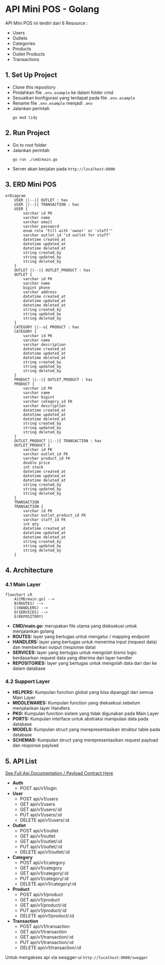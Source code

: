 # API Mini POS - Golang

API Mini POS ini terdiri dari 6 Resource :

- Users
- Outlets
- Categories
- Products
- Outlet Products
- Transactions

## 1. Set Up Project

- Clone this repository
- Pindahkan file `.env.example` ke dalam folder cmd
- Sesuaikan konfigurasi yang terdapat pada file `.env.example`
- Rename file `.env.example` menjadi `.env`
- Jalankan perintah
  ```
  go mod tidy
  ```

## 2. Run Project

- Go to root folder
- Jalankan perintah
  ```
  go run ./cmd/main.go
  ```
- Server akan berjalan pada `http://localhost:8000`

## 3. ERD Mini POS

```mermaid
erDiagram
    USER ||--|{ OUTLET : has
    USER ||--|{ TRANSACTION : has
    USER {
        varchar id PK
        varchar name
        varchar email
        varchar password
        enum role "Fill with 'owner' or 'staff'"
        varchar outlet_id "id outlet for staff"
        datetime created_at
        datetime updated_at
        datetime deleted_at
        string created_by
        string updated_by
        string deleted_by
    }
    OUTLET ||--|{ OUTLET_PRODUCT : has
    OUTLET {
        varchar id PK
        varchar name
        bigint phone
        varchar address
        datetime created_at
        datetime updated_at
        datetime deleted_at
        string created_by
        string updated_by
        string deleted_by
    }
    CATEGORY ||--o{ PRODUCT : has
    CATEGORY {
        varchar id PK
        varchar name
        varchar description
        datetime created_at
        datetime updated_at
        datetime deleted_at
        string created_by
        string updated_by
        string deleted_by
    }
    PRODUCT ||--|{ OUTLET_PRODUCT : has
    PRODUCT {
        varchar id PK
        varchar name
        varchar bigint
        varchar category_id FK
        varchar description
        datetime created_at
        datetime updated_at
        datetime deleted_at
        string created_by
        string updated_by
        string deleted_by
    }
    OUTLET_PRODUCT ||--|{ TRANSACTION : has
    OUTLET_PRODUCT {
        varchar id PK
        varchar outlet_id FK
        varchar product_id FK
        double price
        int stock
        datetime created_at
        datetime updated_at
        datetime deleted_at
        string created_by
        string updated_by
        string deleted_by
    }
    TRANSACTION
    TRANSACTION {
        varchar id PK
        varchar outlet_product_id FK
        varchar staff_id FK
        int qty
        datetime created_at
        datetime updated_at
        datetime deleted_at
        string created_by
        string updated_by
        string deleted_by
    }
```

## 4. Architecture

### 4.1 Main Layer

```mermaid
flowchart LR
    A[CMD/main.go] -->
    B(ROUTES) -->
    C(HANDLERS) -->
    D(SERVICES) -->
    E(REPOSITORY)
```

- **CMD/main.go:** merupakan file utama yang dieksekusi untuk menjalankan golang
- **ROUTES:** layer yang bertugas untuk mengatur / mapping endpoint
- **HANDLERS:** layer yang bertugas untuk menerima input (request data) dan memberikan output (response data)
- **SERVICES:** layer yang bertugas untuk mengolah bisnis logic berdasarkan request data yang diterima dari layer handler
- **REPOSITORIES:** layer yang bertugas untuk mengolah data dari dan ke dalam database

### 4.2 Support Layer

- **HELPERS:** Kumpulan function global yang bisa dipanggil dari semua Main Layer
- **MIDDLEWARES:** Kumpulan function yang dieksekusi sebelum menjalankan layer Handlers
- **PKG:** Kumpulan function sistem yang tidak digunakan pada Main Layer
- **PORTS:** Kumpulan interface untuk abstraksi manipulasi data pada database
- **MODELS:** Kumpulan struct yang merepresentasikan struktur table pada database
- **SCHEMAS:** Kumpulan struct yang merepresentasikan request payload dan response payload

## 5. API List
[See Full Api Documentation / Payload Contract Here](https://cahkampung052.github.io/mini-pos-doc/)
- **Auth**
  - POST api/v1/login
- **User**
  - POST api/v1/users
  - GET api/v1/users
  - GET api/v1/users/:id
  - PUT api/v1/users/:id
  - DELETE api/v1/users/:id
- **Outlet**
  - POST api/v1/outlet
  - GET api/v1/outlet
  - GET api/v1/outlet/:id
  - PUT api/v1/outlet/:id
  - DELETE api/v1/outlet/:id
- **Category**
  - POST api/v1/category
  - GET api/v1/category
  - GET api/v1/category/:id
  - PUT api/v1/category/:id
  - DELETE api/v1/category/:id
- **Product**
  - POST api/v1/product
  - GET api/v1/product
  - GET api/v1/product/:id
  - PUT api/v1/product/:id
  - DELETE api/v1/product/:id
- **Transaction**
  - POST api/v1/transaction
  - GET api/v1/transaction
  - GET api/v1/transaction/:id
  - PUT api/v1/transaction/:id
  - DELETE api/v1/transaction/:id

Untuk mengakses api via swagger-ui `http://localhost:8000/swagger`
